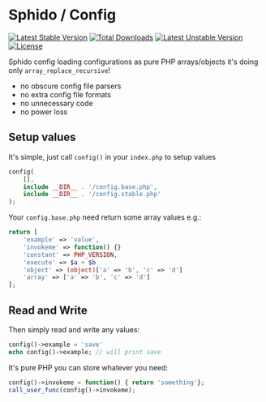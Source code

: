# Sphido / Config

[![Latest Stable Version](https://poser.pugx.org/sphido/config/v/stable.svg)](https://packagist.org/packages/sphido/config) [![Total Downloads](https://poser.pugx.org/sphido/config/downloads.svg)](https://packagist.org/packages/sphido/config) [![Latest Unstable Version](https://poser.pugx.org/sphido/config/v/unstable.svg)](https://packagist.org/packages/sphido/config) [![License](https://poser.pugx.org/sphido/config/license.svg)](https://packagist.org/packages/sphido/config)

Sphido config loading configurations as pure PHP arrays/objects it's doing only `array_replace_recursive`!

- no obscure config file parsers
- no extra config file formats
- no unnecessary code
- no power loss

## Setup values

It's simple, just call `config()` in your `index.php` to setup values

```php
config(
	[],
	include __DIR__ . '/config.base.php',
	include __DIR__ . '/config.stable.php'
);
```

Your `config.base.php` need return some array values e.g.:

```php
return [
	'example' => 'value',
	'invokeme' => function() {}
	'constant' => PHP_VERSION,
	'execute' => $a + $b
	'object' => (object)['a' => 'b', 'c' => 'd']
	'array' => ['a' => 'b', 'c' => 'd']
];
```

## Read and Write

Then simply read and write any values:

```php
config()->example = 'save'
echo config()->example; // will print save
```

It's pure PHP you can store whatever you need:

```php
config()->invokeme = function() { return 'something'};
call_user_func(config()->invokeme);
```
